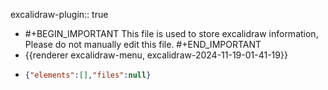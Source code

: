 excalidraw-plugin:: true
- #+BEGIN_IMPORTANT
  This file is used to store excalidraw information, Please do not manually edit this file.
  #+END_IMPORTANT
- {{renderer excalidraw-menu, excalidraw-2024-11-19-01-41-19}}
- ```json
  {"elements":[],"files":null}
  ```